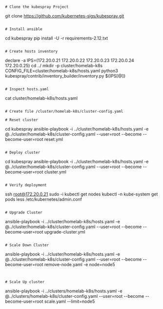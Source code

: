 ```

# Clone the kubespray Project
```
git clone https://github.com/kubernetes-sigs/kubespray.git
```

# Install ansible 
```
cd kubespray
pip install -U -r requirements-2.12.txt
```

# Create hosts inventory
```
declare -a IPS=(172.20.0.21 172.20.0.22 172.20.0.23 172.20.0.24 172.20.0.25)
cd ../ 
mkdir -p cluster/homelab-k8s
CONFIG_FILE=cluster/homelab-k8s/hosts.yaml python3 kubespray/contrib/inventory_builder/inventory.py ${IPS[@]}
```

# Inspect hosts.yaml
```
cat cluster/homelab-k8s/hosts.yaml
```

# Create file /cluster/homelab-k8s/cluster-config.yaml

# Reset cluster
```
cd kubespray
ansible-playbook -i ../cluster/homelab-k8s/hosts.yaml -e @../cluster/homelab-k8s/cluster-config.yaml --user=root --become --become-user=root reset.yml
```

# Deploy cluster
```
cd kubespray
ansible-playbook -i ../cluster/homelab-k8s/hosts.yaml -e @../cluster/homelab-k8s/cluster-config.yaml --user=root --become --become-user=root cluster.yml
```

# Verify deployment
```
ssh root@172.20.0.21
sudo -i 
kubectl get nodes
kubectl -n kube-system get pods
less /etc/kubernetes/admin.conf 
```

# Upgrade Cluster
```
ansible-playbook -i ../cluster/homelab-k8s/hosts.yaml -e @../cluster/homelab-k8s/cluster-config.yaml --user=root --become --become-user=root upgrade-cluster.yml
```

# Scale Down Cluster
```
ansible-playbook -i ../cluster/homelab-k8s/hosts.yaml -e @../cluster/homelab-k8s/cluster-config.yaml --user=root --become --become-user=root remove-node.yaml -e node=node5
```


# Scale Up cluster
```
ansible-playbook -i ../clusters/homelab-k8s/hosts.yaml -e @../clusters/homelab-k8s/cluster-config.yaml --user=root --become --become-user=root scale.yaml --limit=node5
```
